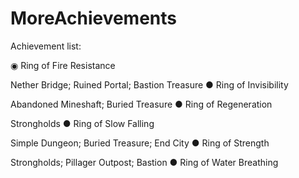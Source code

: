 # MoreAchievements
Achievement list:

◉ Ring of Fire Resistance


Nether Bridge; Ruined Portal; Bastion Treasure
● Ring of Invisibility

Abandoned Mineshaft; Buried Treasure
● Ring of Regeneration

Strongholds
● Ring of Slow Falling

Simple Dungeon; Buried Treasure; End City
● Ring of Strength

Strongholds; Pillager Outpost; Bastion
● Ring of Water Breathing

